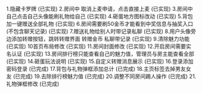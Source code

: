 1.隐藏卡罗牌  (已实现)
2.房间中  取消上麦申请，点击直接上麦  (已实现)
3.房间中  自己点击自己头像能刷礼物给自己  (已实现)
4.砸蛋地方图标改动 (已实现)
5.背包加一键赠送全部礼物  (已实现)
6.房间需要刷50金币才能看到中奖信息与抽奖入口(不包含聊天记录)  (已实现)
7.赠送礼物给别人时带记录私聊  (已实现)
8.用户头像旁边添加转赠按钮，跳转转赠界面  转赠金币 私聊带记录  (已实现)
9.清除魅力功能  (已实现)
10首页布局修改 (已实现)
11.房间封面修改 (已实现)
12.开启房间需要实名认证  (已实现)
13.房间排行榜只能查看自己的魅力值，管理员与房主能查看全部  (已实现)
14.砸蛋玩法说明  (已实现)
15.自定义转赠消息展示  (已实现)
16.登录添加密码登录  (已完成)
17.背包与礼物弹框添加总计  (已完成)
18.主页标签去掉男友女友  (已完成)
19.去除排行榜魅力值  (已完成)
20.调整不同房间踢人操作  (已完成)
21.礼物弹框修改  (已完成)


